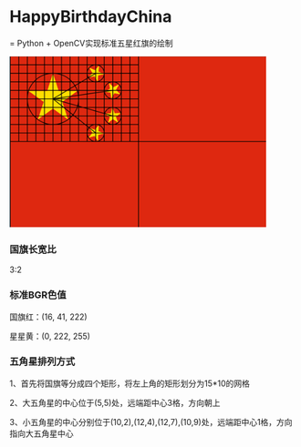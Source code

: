 # HappyBirthdayChina
 =
Python + OpenCV实现标准五星红旗的绘制

<img src="./flagRule.jpg" width="450" height="300" />

### 国旗长宽比

3:2


### 标准BGR色值

国旗红：(16, 41, 222)

星星黄：(0, 222, 255)

### 五角星排列方式

1、首先将国旗等分成四个矩形，将左上角的矩形划分为15\*10的网格

2、大五角星的中心位于(5,5)处，远端距中心3格，方向朝上

3、小五角星的中心分别位于(10,2),(12,4),(12,7),(10,9)处，远端距中心1格，方向指向大五角星中心



